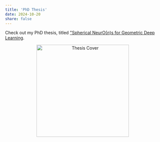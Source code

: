 ```yaml
---
title: 'PhD Thesis'
date: 2024-10-20
share: false
---
```


Check out my PhD thesis, titled ["Spherical NeurO($n$)s for Geometric Deep Learning](https://doi.org/10.3384/9789180756808).

<!-- ![Thesis Cover](https://liu.diva-portal.org/smash/get/diva2:1894492/PREVIEW01.png) -->

<p align="center">
  <a href="link-to-thesis" target="_blank">
<img src="https://liu.diva-portal.org/smash/get/diva2:1894492/PREVIEW01.png)" alt="Thesis Cover" width="300" />
  </a>
</p>